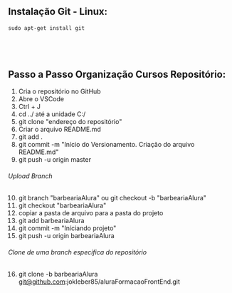 ## Instalação Git - Linux:
``` 
sudo apt-get install git
```
## <br />

## Passo a Passo Organização Cursos Repositório:
1. Cria o repositório no GitHub
2. Abre o VSCode
3. Ctrl + J 
4. cd ../ até a unidade C:/
5. git clone "endereço do repositório"
6. Criar o arquivo README.md
7. git add .
8. git commit -m "Início do Versionamento. Criação do arquivo README.md"
9. git push -u origin master

###### Upload Branch
10. git branch "barbeariaAlura" ou git checkout -b "barbeariaAlura"
11. git checkout "barbeariaAlura"
12. copiar a pasta de arquivo para a pasta do projeto
13. git add barbeariaAlura
14. git commit -m "Iníciando projeto"
15. git push -u origin barbeariaAlura

###### Clone de uma branch específica do repositório 
16. git clone -b barbeariaAlura git@github.com:jokleber85/aluraFormacaoFrontEnd.git
